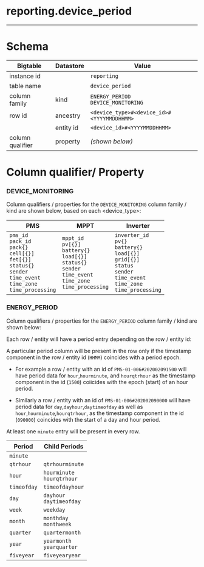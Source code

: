 # reporting.device_period

---

# Schema

Bigtable            | Datastore         | Value     
---                 | ---               | ---
instance id         |                   | `reporting`
table name          |                   | `device_period`
column family       | kind              | `ENERGY_PERIOD`<br>`DEVICE_MONITORING`
row id              | ancestry          | `<device_type>#<device_id>#<YYYYMMDDHHMM>`
<i></i>             | entity id         | `<device_id>#<YYYYMMDDHHMM>`
column qualifier    | property          | _(shown below)_


# Column qualifier/ Property
### DEVICE_MONITORING 

Column qualifiers / properties for the `DEVICE_MONITORING` column family / kind are shown below, based on each <device_type>: 

PMS             | MPPT              | Inverter       
---             | ---               | ---   
`pms_id`<br>`pack_id`<br>`pack{}`<br>`cell[{}]`<br>`fet[{}]`<br>`status{}`<br>`sender`<br> `time_event`<br>`time_zone`<br>`time_processing` | `mppt_id`<br>`pv[{}]`<br>`battery{}`<br>`load[{}]`<br>`status{}`<br>`sender`<br> `time_event`<br>`time_zone`<br>`time_processing` | `inverter_id`<br>`pv{}`<br>`battery{}`<br>`load[{}]`<br>`grid[{}]`<br>`status`<br>`sender`<br>`time_event`<br>`time_zone`<br>`time_processing`

### ENERGY_PERIOD 

Column qualifiers / properties for the `ENERGY_PERIOD` column family / kind are shown below: 

Each row / entity will have a period entry depending on the row / entity id: 

A particular period column will be present in the row only if the timestamp component in the row / entity id (`HHMM`) coincides with a period epoch.

- For example a row / entity with an id of `PMS-01-006#202002091500` will have period data for `hour`,`hourminute`, and `hourqtrhour` as the timestamp component in the id (`1500`) coiicides with the epoch (start) of an hour period.

- Similarly a row / entity with an id of `PMS-01-006#202002090000` will have period data for `day`,`dayhour`,`daytimeofday` as well as `hour`,`hourminute`,`hourqtrhour`, as the timestamp component in the id (`090000`) coincides with the start of a day and hour period.

At least one `minute` entry will be present in every row.

Period              | Child Periods
---                 | ---            
`minute`            | 
`qtrhour`           | `qtrhourminute`
`hour`              | `hourminute`<br>`hourqtrhour`
`timeofday`         | `timeofdayhour`
`day`               | `dayhour`<br>`daytimeofday`
`week`              | `weekday`
`month`             | `monthday`<br>`monthweek`
`quarter`           | `quartermonth`
`year`              | `yearmonth`<br>`yearquarter`
`fiveyear`          | `fiveyearyear`
